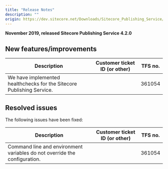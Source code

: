 ```yaml
---
title: "Release Notes"
description: ""
origin: https://dev.sitecore.net/Downloads/Sitecore_Publishing_Service/42/Sitecore_Publishing_Service_420/Release_Notes
---
```


**November 2019, released Sitecore Publishing Service 4.2.0**

## New features/improvements

 | Description | Customer ticket ID (or other) | TFS no. |
 | --- | --- | --- |
 | We have implemented healthchecks​ for the Sitecore Publishing Service. |  | 361054 |

## Resolved issues

The following issues have been fixed:

 | Description | Customer ticket ID (or other) | TFS no. |
 | --- | --- | --- |
 | ​​Command line and environment variables do not override the configuration​​. |  | 361054 |
